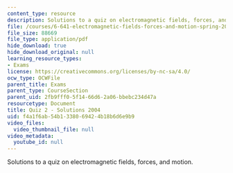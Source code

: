 ```yaml
---
content_type: resource
description: Solutions to a quiz on electromagnetic fields, forces, and motion.
file: /courses/6-641-electromagnetic-fields-forces-and-motion-spring-2005/f4a1f6ab54b1338069424b18b6d6e9b9_quiz2soln_s04.pdf
file_size: 88669
file_type: application/pdf
hide_download: true
hide_download_original: null
learning_resource_types:
- Exams
license: https://creativecommons.org/licenses/by-nc-sa/4.0/
ocw_type: OCWFile
parent_title: Exams
parent_type: CourseSection
parent_uid: 2fb9fff0-5f14-66d6-2a06-bbebc234d47a
resourcetype: Document
title: Quiz 2 - Solutions 2004
uid: f4a1f6ab-54b1-3380-6942-4b18b6d6e9b9
video_files:
  video_thumbnail_file: null
video_metadata:
  youtube_id: null
---
```

Solutions to a quiz on electromagnetic fields, forces, and motion.
